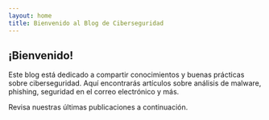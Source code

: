 ```yaml
---
layout: home
title: Bienvenido al Blog de Ciberseguridad
---
```


## ¡Bienvenido!

Este blog está dedicado a compartir conocimientos y buenas prácticas sobre ciberseguridad. Aquí encontrarás artículos sobre análisis de malware, phishing, seguridad en el correo electrónico y más.

Revisa nuestras últimas publicaciones a continuación.
